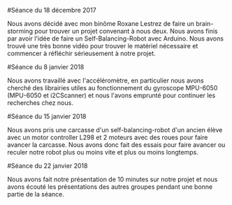 #Séance du 18 décembre 2017


Nous avons décidé avec mon binôme Roxane Lestrez de faire un brain-storming pour trouver un projet convenant à nous deux.
Nous avons finis par avoir l'idée de faire un Self-Balancing-Robot avec Arduino.
Nous avons trouvé une très bonne vidéo pour trouver le matériel nécessaire et commencer à réfléchir sérieusement à notre projet.


#Séance du 8 janvier 2018


Nous avons travaillé avec l'accéléromètre, en particulier nous avons cherché des librairies utiles au fonctionnement du gyroscope MPU-6050
(MPU-6050 et i2CScanner) et nous l'avons emprunté pour continuer les recherches chez nous.


#Séance du 15 janvier 2018


Nous avons pris une carcasse d'un self-balancing-robot d'un ancien élève avec un motor controller L298 et 2 moteurs avec des roues pour faire avancer la carcasse. Nous avons donc fait des essais pour faire avancer ou reculer notre robot plus ou moins vite et plus ou moins longtemps.



#Séance du 22 janvier 2018


Nous avons fait notre présentation de 10 minutes sur notre projet et nous avons écouté les présentations des autres groupes pendant une bonne partie de la séance.






